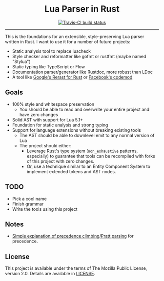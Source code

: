 <h1 align="center">Lua Parser in Rust</h1>

<div align="center">
	<a href="https://travis-ci.org/LPGhatguy/lua-parser">
		<img src="https://api.travis-ci.org/LPGhatguy/lua-parser.svg?branch=master" alt="Travis-CI build status" />
	</a>
</div>

<hr />

This is the foundations for an extensible, style-preserving Lua parser written in Rust. I want to use it for a number of future projects:

* Static analysis tool to replace luacheck
* Style checker and reformatter like gofmt or rustfmt (maybe named "Stylua")
* Static typing like TypeScript or Flow
* Documentation parser/generator like Rustdoc, more robust than LDoc
* A tool like [Google's Rerast for Rust](https://github.com/google/rerast) or [Facebook's codemod](https://github.com/facebook/codemod)

## Goals
* 100% style and whitespace preservation
	* You should be able to read and overwrite your entire project and have zero changes
* Solid AST with support for Lua 5.1+
* Foundation for static analysis and strong typing
* Support for language extensions without breaking existing tools
	* The AST should be able to downlevel emit to any normal version of Lua
	* The project should either:
		* Leverage Rust's type system (`non_exhaustive` patterns, especially) to guarantee that tools can be recompiled with forks of this project with zero changes.
		* Or, use a technique similar to an Entity Component System to implement extended tokens and AST nodes.

## TODO
* Pick a cool name
* Finish grammar
* Write the tools using this project

## Notes
* [Simple explanation of precedence climbing/Pratt parsing](https://news.ycombinator.com/item?id=13915458) for precedence.

## License
This project is available under the terms of The Mozilla Public License, version 2.0. Details are available in [LICENSE](LICENSE).